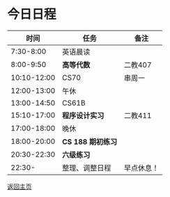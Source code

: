 # 今日日程

| 时间        | 任务                 | 备注       |
| ----------- | -------------------- | ---------- |
| 7:30-8:00   | 英语晨读             |            |
| 8:00-9:50   | **高等代数**         | 二教407    |
| 10:10-12:00 | CS70     | 串周一    |
| 12:00-13:00 | 午休                 |    |
| 13:00-14:50 | CS61B                |            |
| 15:10-17:00 | **程序设计实习** | 二教411    |
| 17:00-18:00 | 晚休                 |            |
| 18:00-20:00 | **CS 188 期初练习** |            |
| 20:30-22:30 | **六级练习**  |            |
| 22:30-      | 整理、调整日程       | 早点休息！ |

[返回主页](/public)